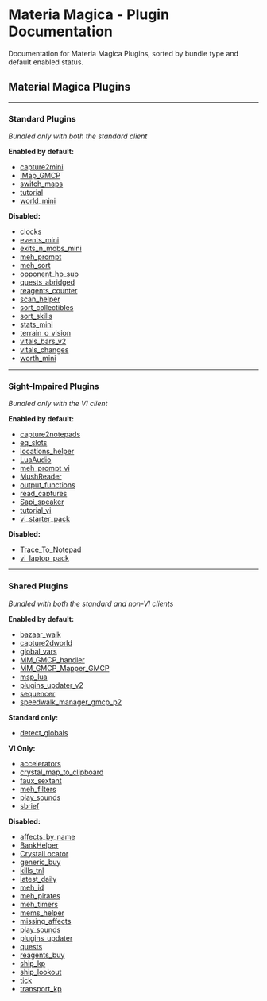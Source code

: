 # Materia Magica - Plugin Documentation
Documentation for Materia Magica Plugins, sorted by bundle type and default enabled status.

## Material Magica Plugins

---

### Standard Plugins

*Bundled only with both the standard client*

**Enabled by default:**
* [capture2mini](docs/capture2mini.md)
* [IMap_GMCP](docs/IMap_GMCP.md)
* [switch_maps](docs/switch_maps.md)
* [tutorial](docs/tutorial.md)
* [world_mini](docs/world_mini.md)

**Disabled:**
* [clocks](docs/clocks.md)
* [events_mini](docs/events_mini.md)
* [exits_n_mobs_mini](docs/exits_n_mobs_mini.md)
* [meh_prompt](docs/meh_prompt.md)
* [meh_sort](docs/meh_sort.md)
* [opponent_hp_sub](docs/opponent_hp_sub.md)
* [quests_abridged](docs/quests_abridged.md)
* [reagents_counter](docs/reagents_counter.md)
* [scan_helper](docs/scan_helper.md)
* [sort_collectibles](docs/sort_collectibles.md)
* [sort_skills](docs/sort_skills.md)
* [stats_mini](docs/stats_mini.md)
* [terrain_o_vision](docs/terrain_o_vision.md)
* [vitals_bars_v2](docs/vitals_bars_v2.md)
* [vitals_changes](docs/vitals_changes.md)
* [worth_mini](docs/worth_mini.md)

---

### Sight-Impaired Plugins

*Bundled only with the VI client*

**Enabled by default:**
* [capture2notepads](docs/capture2notepads.md)
* [eq_slots](docs/eq_slots.md)
* [locations_helper](docs/locations_helper.md)
* [LuaAudio](docs/LuaAudio.md)
* [meh_prompt_vi](docs/meh_prompt_vi.md)
* [MushReader](docs/MushReader.md)
* [output_functions](docs/output_functions.md)
* [read_captures](docs/read_captures.md)
* [Sapi_speaker](docs/Sapi_speaker.md)
* [tutorial_vi](docs/tutorial_vi.md)
* [vi_starter_pack](docs/vi_starter_pack.md)

**Disabled:**
* [Trace_To_Notepad](docs/Trace_To_Notepad.md)
* [vi_laptop_pack](docs/vi_laptop_pack.md)

---

### Shared Plugins

*Bundled with both the standard and non-VI clients*

**Enabled by default:**
* [bazaar_walk](docs/bazaar_walk.md)
* [capture2dworld](docs/capture2dworld.md)
* [global_vars](docs/global_vars.md)
* [MM_GMCP_handler](docs/MM_GMCP_handler.md)
* [MM_GMCP_Mapper_GMCP](docs/MM_GMCP_Mapper_GMCP.md)
* [msp_lua](docs/msp_lua.md)
* [plugins_updater_v2](docs/plugins_updater_v2.md)
* [sequencer](docs/sequencer.md)
* [speedwalk_manager_gmcp_p2](docs/speedwalk_manager_gmcp_p2.md)

**Standard only:**
* [detect_globals](docs/detect_globals.md)

**VI Only:**
* [accelerators](docs/accelerators.md)
* [crystal_map_to_clipboard](docs/crystal_map_to_clipboard.md)
* [faux_sextant](docs/faux_sextant.md)
* [meh_filters](docs/meh_filters.md)
* [play_sounds](docs/play_sounds.md)
* [sbrief](docs/sbrief.md)

**Disabled:**
* [affects_by_name](docs/affects_by_name.md)
* [BankHelper](docs/BankHelper.md)
* [CrystalLocator](docs/CrystalLocator.md)
* [generic_buy](docs/generic_buy.md)
* [kills_tnl](docs/kills_tnl.md)
* [latest_daily](docs/latest_daily.md)
* [meh_id](docs/meh_id.md)
* [meh_pirates](docs/meh_pirates.md)
* [meh_timers](docs/meh_timers.md)
* [mems_helper](docs/mems_helper.md)
* [missing_affects](docs/missing_affects.md)
* [play_sounds](docs/play_sounds.md)
* [plugins_updater](docs/plugins_updater.md)
* [quests](docs/quests.md)
* [reagents_buy](docs/reagents_buy.md)
* [ship_kp](docs/ship_kp.md)
* [ship_lookout](docs/ship_lookout.md)
* [tick](docs/tick.md)
* [transport_kp](docs/transport_kp.md)
